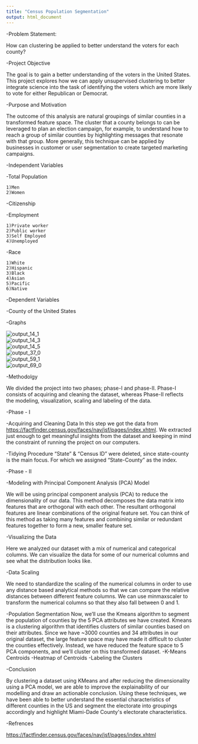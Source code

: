 ```yaml
---
title: "Census Population Segmentation"
output: html_document
---
```



-Problem Statement:
  
  How can clustering be applied to better understand the voters for each county?

-Project Objective
  
  The goal is to gain a better understanding of the voters in the United States. This project     explores how we can apply unsupervised clustering to better integrate science into the task of   identifying the voters which are more likely to vote for either Republican or Democrat.

-Purpose and Motivation

  The outcome of this analysis are natural groupings of similar counties in a transformed         feature space. The cluster that a county belongs to can be leveraged to plan an election        campaign, for example, to understand how to reach a group of similar counties by highlighting   messages that resonate with that group. More generally, this technique can be applied by        businesses in customer or user segmentation to create targeted marketing campaigns.

-Independent Variables
  
  -Total Population 
  
    1)Men
    2)Women 
    
  -Citizenship
  
  -Employment
  
    1)Private worker 
    2)Public worker
    3)Self Employed
    4)Unemployed
    
  -Race
  
    1)White
    2)Hispanic
    3)Black
    4)Asian
    5)Pacific
    6)Native

-Dependent Variables
  
  -County of the United States
  
-Graphs

![output_14_1]("/Visuals/output_14_1.png")
<br>
![output_14_3]("/Visuals/output_14_3.png")
<br>
![output_14_5]("/Visuals/output_14_5.png")
<br>
![output_37_0]("/Visuals/output_37_0.png")
<br>
![output_59_1]("/Visuals/output_59_1.png")
<br>
![output_69_0]("/Visuals/output_69_0.png")
  
-Methodolgy
  
  We divided the project into two phases; phase-I and phase-II. Phase-I consists of acquiring     and cleaning the dataset, whereas Phase-II reflects the modeling, visualization, scaling and    labeling of the data. 
  
-Phase - I
  
  -Acquiring and Cleaning Data
    In this step we got the data from        https://factfinder.census.gov/faces/nav/jsf/pages/index.xhtml. We extracted just enough to get meaningful insights from the dataset and keeping in mind the constraint of running the project on our computers.
    
  
  -Tidying Procedure
    “State” & “Census ID” were deleted, since state-county is the main focus. For which we           assigned “State-County” as the index.
    
-Phase - II

  
  -Modeling with Principal Component Analysis (PCA) Model
    
  We will be using principal component analysis (PCA) to reduce the dimensionality of our         data. This method decomposes the data matrix into features that are orthogonal with each        other. The resultant orthogonal features are linear combinations of the original feature        set. You can think of this method as taking many features and combining similar or redundant    features together to form a new, smaller feature set.
  
  -Visualizing the Data
  
   Here we analyzed our dataset with a mix of numerical and categorical columns. We can            visualize the data for some of our numerical columns and see what the distribution looks        like.
   
  -Data Scaling
  
   We need to standardize the scaling of the numerical columns in order to use any distance        based analytical methods so that we can compare the relative distances between different        feature columns. We can use minmaxscaler to transform the numerical columns so that they also    fall between 0 and 1.

  -Population Segmentation
    Now, we’ll use the Kmeans algorithm to segment the population of counties by the 5 PCA          attributes we have created. Kmeans is a clustering algorithm that identifies clusters of        similar counties based on their attributes. Since we have ~3000 counties and 34 attributes      in our original dataset, the large feature space may have made it difficult to cluster the      counties effectively. Instead, we have reduced the feature space to 5 PCA components, and       we’ll cluster on this transformed dataset.
  -K-Means Centroids
  -Heatmap of Centroids
  -Labeling the Clusters
  
-Conclusion
  
  By clustering a dataset using KMeans and after reducing the dimensionality using a PCA model,   we are able to improve the explainability of our modelling and draw an actionable conclusion.   Using these techniques, we have been able to better understand the essential characteristics    of different counties in the US and segment the electorate into groupings accordingly and       highlight Miami-Dade County's electorate characteristics.

-Refrences

https://factfinder.census.gov/faces/nav/jsf/pages/index.xhtml